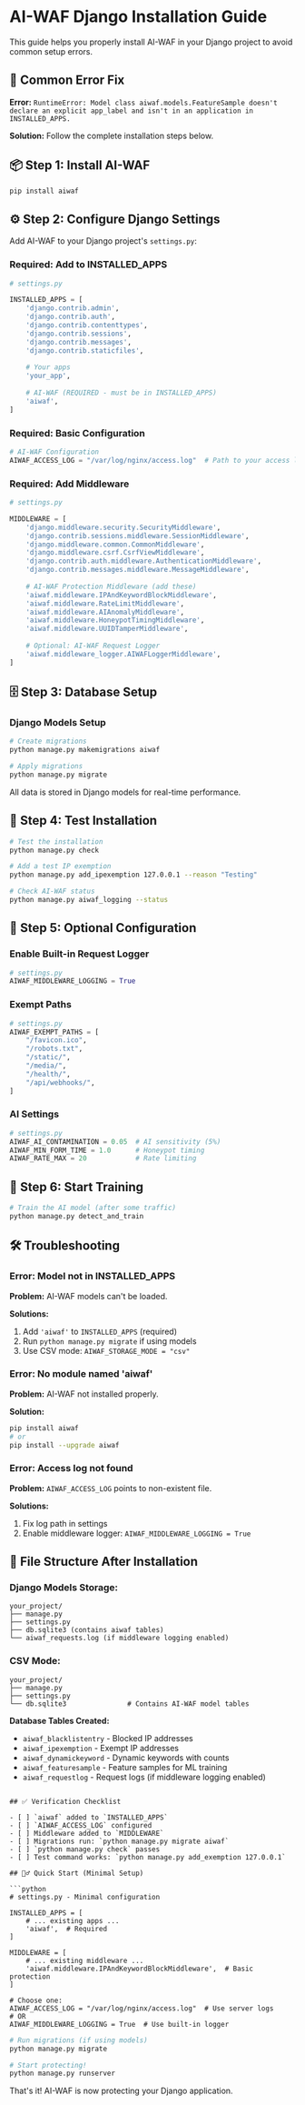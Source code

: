 # AI-WAF Django Installation Guide

This guide helps you properly install AI-WAF in your Django project to avoid common setup errors.

## 🚨 Common Error Fix

**Error:** `RuntimeError: Model class aiwaf.models.FeatureSample doesn't declare an explicit app_label and isn't in an application in INSTALLED_APPS.`

**Solution:** Follow the complete installation steps below.

## 📦 Step 1: Install AI-WAF

```bash
pip install aiwaf
```

## ⚙️ Step 2: Configure Django Settings

Add AI-WAF to your Django project's `settings.py`:

### **Required: Add to INSTALLED_APPS**

```python
# settings.py

INSTALLED_APPS = [
    'django.contrib.admin',
    'django.contrib.auth',
    'django.contrib.contenttypes',
    'django.contrib.sessions',
    'django.contrib.messages',
    'django.contrib.staticfiles',
    
    # Your apps
    'your_app',
    
    # AI-WAF (REQUIRED - must be in INSTALLED_APPS)
    'aiwaf',
]
```

### **Required: Basic Configuration**

```python
# AI-WAF Configuration
AIWAF_ACCESS_LOG = "/var/log/nginx/access.log"  # Path to your access log
```

### **Required: Add Middleware**

```python
# settings.py

MIDDLEWARE = [
    'django.middleware.security.SecurityMiddleware',
    'django.contrib.sessions.middleware.SessionMiddleware',
    'django.middleware.common.CommonMiddleware',
    'django.middleware.csrf.CsrfViewMiddleware',
    'django.contrib.auth.middleware.AuthenticationMiddleware',
    'django.contrib.messages.middleware.MessageMiddleware',
    
    # AI-WAF Protection Middleware (add these)
    'aiwaf.middleware.IPAndKeywordBlockMiddleware',
    'aiwaf.middleware.RateLimitMiddleware',
    'aiwaf.middleware.AIAnomalyMiddleware',
    'aiwaf.middleware.HoneypotTimingMiddleware',
    'aiwaf.middleware.UUIDTamperMiddleware',
    
    # Optional: AI-WAF Request Logger
    'aiwaf.middleware_logger.AIWAFLoggerMiddleware',
]
```

## 🗄️ Step 3: Database Setup

### **Django Models Setup**

```bash
# Create migrations
python manage.py makemigrations aiwaf

# Apply migrations
python manage.py migrate
```

All data is stored in Django models for real-time performance.

## 🚀 Step 4: Test Installation

```bash
# Test the installation
python manage.py check

# Add a test IP exemption
python manage.py add_ipexemption 127.0.0.1 --reason "Testing"

# Check AI-WAF status
python manage.py aiwaf_logging --status
```

## 🔧 Step 5: Optional Configuration

### **Enable Built-in Request Logger**

```python
# settings.py
AIWAF_MIDDLEWARE_LOGGING = True
```

### **Exempt Paths**

```python
# settings.py
AIWAF_EXEMPT_PATHS = [
    "/favicon.ico",
    "/robots.txt",
    "/static/",
    "/media/",
    "/health/",
    "/api/webhooks/",
]
```

### **AI Settings**

```python
# settings.py
AIWAF_AI_CONTAMINATION = 0.05  # AI sensitivity (5%)
AIWAF_MIN_FORM_TIME = 1.0      # Honeypot timing
AIWAF_RATE_MAX = 20            # Rate limiting
```

## 🎯 Step 6: Start Training

```bash
# Train the AI model (after some traffic)
python manage.py detect_and_train
```

## 🛠️ Troubleshooting

### **Error: Model not in INSTALLED_APPS**

**Problem:** AI-WAF models can't be loaded.

**Solutions:**
1. Add `'aiwaf'` to `INSTALLED_APPS` (required)
2. Run `python manage.py migrate` if using models
3. Use CSV mode: `AIWAF_STORAGE_MODE = "csv"`

### **Error: No module named 'aiwaf'**

**Problem:** AI-WAF not installed properly.

**Solution:**
```bash
pip install aiwaf
# or
pip install --upgrade aiwaf
```

### **Error: Access log not found**

**Problem:** `AIWAF_ACCESS_LOG` points to non-existent file.

**Solutions:**
1. Fix log path in settings
2. Enable middleware logger: `AIWAF_MIDDLEWARE_LOGGING = True`

## 📁 File Structure After Installation

### **Django Models Storage:**
```
your_project/
├── manage.py
├── settings.py
├── db.sqlite3 (contains aiwaf tables)
└── aiwaf_requests.log (if middleware logging enabled)
```

### **CSV Mode:**
```
your_project/
├── manage.py  
├── settings.py
└── db.sqlite3               # Contains AI-WAF model tables
```

**Database Tables Created:**
- `aiwaf_blacklistentry` - Blocked IP addresses
- `aiwaf_ipexemption` - Exempt IP addresses  
- `aiwaf_dynamickeyword` - Dynamic keywords with counts
- `aiwaf_featuresample` - Feature samples for ML training
- `aiwaf_requestlog` - Request logs (if middleware logging enabled)
```

## ✅ Verification Checklist

- [ ] `aiwaf` added to `INSTALLED_APPS`
- [ ] `AIWAF_ACCESS_LOG` configured
- [ ] Middleware added to `MIDDLEWARE`
- [ ] Migrations run: `python manage.py migrate aiwaf`
- [ ] `python manage.py check` passes
- [ ] Test command works: `python manage.py add_exemption 127.0.0.1`

## 🏃‍♂️ Quick Start (Minimal Setup)

```python
# settings.py - Minimal configuration

INSTALLED_APPS = [
    # ... existing apps ...
    'aiwaf',  # Required
]

MIDDLEWARE = [
    # ... existing middleware ...
    'aiwaf.middleware.IPAndKeywordBlockMiddleware',  # Basic protection
]

# Choose one:
AIWAF_ACCESS_LOG = "/var/log/nginx/access.log"  # Use server logs
# OR
AIWAF_MIDDLEWARE_LOGGING = True  # Use built-in logger
```

```bash
# Run migrations (if using models)
python manage.py migrate

# Start protecting!
python manage.py runserver
```

That's it! AI-WAF is now protecting your Django application.
